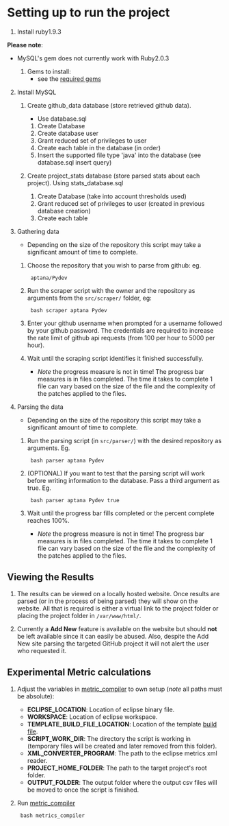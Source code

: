 Setting up to run the project
=============================

1. Install ruby1.9.3

**Please note**:
- MySQL's gem does not currently work with Ruby2.0.3

    1. Gems to install:
        - see the [required gems](doc/gems_required)

2. Install MySQL
    1. Create github_data database (store retrieved github data). 
        - Use database.sql

        1. Create Database
        2. Create database user
        3. Grant reduced set of privileges to user
        4. Create each table in the database (in order)
        5. Insert the supported file type 'java' into the database (see database.sql insert query)


    2. Create project_stats database (store parsed stats about each project). Using stats_database.sql

        1. Create Database (take into account thresholds used)
        2. Grant reduced set of privileges to user (created in previous database creation)
        3. Create each table

3. Gathering data
    - Depending on the size of the repository this script may take a significant amount of time to complete.

    1. Choose the repository that you wish to parse from github: eg.

            aptana/Pydev

    2. Run the scraper script with the owner and the repository as arguments from the `src/scraper/` folder, eg:

            bash scraper aptana Pydev

    3. Enter your github username when prompted for a username followed by your github password. The credentials are required to increase the rate limit of github api requests (from 100 per hour to 5000 per hour).

    4. Wait until the scraping script identifies it finished successfully.
        - *Note* the progress measure is not in time! The progress bar measures is in files completed. The time it takes to complete 1 file can vary based on the size of the file and the complexity of the patches applied to the files.

4. Parsing the data
    - Depending on the size of the repository this script may take a significant amount of time to complete.

    1. Run the parsing script (in `src/parser/`) with the desired repository as arguments. Eg.

            bash parser aptana Pydev

    2. (OPTIONAL) If you want to test that the parsing script will work before writing information to the database. Pass a third argument as true. Eg.

            bash parser aptana Pydev true

    3. Wait until the progress bar fills completed or the percent complete reaches 100%.
        - *Note* the progress measure is not in time! The progress bar measures is in files completed. The time it takes to complete 1 file can vary based on the size of the file and the complexity of the patches applied to the files.

## Viewing the Results

1. The results can be viewed on a locally hosted website. Once results are parsed (or in the process of being parsed) they will show on the website. All that is required is either a virtual link to the project folder or placing the project folder in `/var/www/html/`.

2. Currently a **Add New** feature is available on the website but should **not** be left available since it can easily be abused. Also, despite the Add New site parsing the targeted GitHub project it will not alert the user who requested it.

## Experimental Metric calculations

1. Adjust the variables in [metric_compiler](src/metrics_calc/metric_compiler) to own setup (*note* all paths must be absolute):

    * **ECLIPSE_LOCATION**: Location of eclipse binary file.
    * **WORKSPACE**: Location of eclipse workspace.
    * **TEMPLATE_BUILD_FILE_LOCATION**: Location of the template [build file](ant_build/build.xml).
    * **SCRIPT_WORK_DIR**: The directory the script is working in (temporary files will be created and later removed from this folder).
    * **XML_CONVERTER_PROGRAM**: The path to the eclipse metrics xml reader.
    * **PROJECT_HOME_FOLDER**: The path to the target project's root folder.
    * **OUTPUT_FOLDER**: The output folder where the output csv files will be moved to once the script is finished.

2. Run [metric_compiler](src/metrics_calc/metric_compiler)

        bash metrics_compiler
